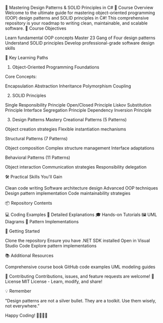 🚀 Mastering Design Patterns & SOLID Principles in C#
📘 Course Overview
Welcome to the ultimate guide for mastering object-oriented programming (OOP) design patterns and SOLID principles in C#! This comprehensive repository is your roadmap to writing clean, maintainable, and scalable software.
🎯 Course Objectives

Learn fundamental OOP concepts
Master 23 Gang of Four design patterns
Understand SOLID principles
Develop professional-grade software design skills

🧩 Key Learning Paths
1. Object-Oriented Programming Foundations

Core Concepts:

Encapsulation
Abstraction
Inheritance
Polymorphism
Coupling


2. SOLID Principles

Single Responsibility Principle
Open/Closed Principle
Liskov Substitution Principle
Interface Segregation Principle
Dependency Inversion Principle

3. Design Patterns Mastery
Creational Patterns (5 Patterns)

Object creation strategies
Flexible instantiation mechanisms

Structural Patterns (7 Patterns)

Object composition
Complex structure management
Interface adaptations

Behavioral Patterns (11 Patterns)

Object interaction
Communication strategies
Responsibility delegation

🛠 Practical Skills You'll Gain

Clean code writing
Software architecture design
Advanced OOP techniques
Design pattern implementation
Code maintainability strategies

📦 Repository Contents

💻 Coding Examples
📝 Detailed Explanations
🎓 Hands-on Tutorials
🖼 UML Diagrams
🧪 Pattern Implementations

🚀 Getting Started

Clone the repository
Ensure you have .NET SDK installed
Open in Visual Studio Code
Explore pattern implementations

📚 Additional Resources

Comprehensive course book
GitHub code examples
UML modeling guides

🤝 Contributing
Contributions, issues, and feature requests are welcome!
📄 License
MIT License - Learn, modify, and share!

💡 Remember

"Design patterns are not a silver bullet. They are a toolkit. Use them wisely, not everywhere."

Happy Coding! 👨‍💻👩‍💻